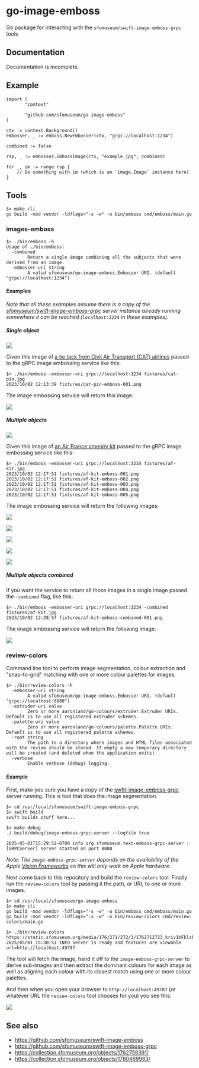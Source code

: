 # go-image-emboss

Go package for interacting with the `sfomuseum/swift-image-emboss-grpc` tools

## Documentation

Documentation is incomplete.

## Example

```
import (
       "context"
       
       "github.com/sfomuseum/go-image-emboss"
)

ctx := context.Background()
embosser, _ := emboss.NewEmbosser(ctx, "grpc://localhost:1234")

combined := false

rsp, _ := embosser.EmbossImage(ctx, "example.jpg", combined)

for _, im := range rsp {
	// Do something with im (which is an `image.Image` instance here)
}		
```

## Tools

```
$> make cli
go build -mod vendor -ldflags="-s -w" -o bin/emboss cmd/emboss/main.go
```

### images-emboss

```
$> ./bin/emboss -h
Usage of ./bin/emboss:
  -combined
    	Return a single image combining all the subjects that were derived from an image.
  -embosser-uri string
    	A valid sfomuseum/go-image-emboss.Embosser URI. (default "grpc://localhost:1234")
```

#### Examples

_Note that all these examples assume there is a copy of the [sfomuseum/swift-image-emboss-grpc](https://github.com/sfomuseum/swift-image-emboss-grpc) server instance already running somewhere it can be reached (`localhost:1234` in these examples)._

##### Single object

![](fixtures/cat-pin.jpg)

Given this image of [a tie tack from Civil Air Transport (CAT) airlines](https://collection.sfomuseum.org/objects/1762759391/) passed to the gRPC image embossing service like this:

```
$> ./bin/emboss -embosser-uri grpc://localhost:1234 fixtures/cat-pin.jpg 
2023/10/02 12:13:39 fixtures/cat-pin-emboss-001.png
```

The image embossing service will return this image:

![](fixtures/cat-pin-emboss-001.png)

##### Multiple objects

![](fixtures/af-kit.jpg)

Given this image of [an Air France amenity kit](https://collection.sfomuseum.org/objects/1780469983/) passed to the gRPC image embossing service like this:

```
$> ./bin/emboss -embosser-uri grpc://localhost:1234 fixtures/af-kit.jpg 
2023/10/02 12:17:51 fixtures/af-kit-emboss-001.png
2023/10/02 12:17:51 fixtures/af-kit-emboss-002.png
2023/10/02 12:17:51 fixtures/af-kit-emboss-003.png
2023/10/02 12:17:51 fixtures/af-kit-emboss-004.png
2023/10/02 12:17:51 fixtures/af-kit-emboss-005.png
```

The image embossing service will return the following images:

![](fixtures/af-kit-emboss-001.png)

![](fixtures/af-kit-emboss-002.png)

![](fixtures/af-kit-emboss-003.png)

![](fixtures/af-kit-emboss-004.png)

![](fixtures/af-kit-emboss-005.png)

##### Multiple objects combined

If you want the service to return all those images in a single image passed the `-combined` flag, like this:

```
$> ./bin/emboss -embosser-uri grpc://localhost:1234 -combined fixtures/af-kit.jpg
2023/10/02 12:28:57 fixtures/af-kit-emboss-combined-001.png
```

The image embossing service will return the following image:

![](fixtures/af-kit-emboss-combined-001.png)

### review-colors

Command line tool to perform image segmentation, colour extraction and "snap-to-grid" matching with one or more colour palettes for images.

```
$> ./bin/review-colors -h
  -embosser-uri string
    	A valid sfomuseum/go-image-emboss.Embosser URI. (default "grpc://localhost:8080")
  -extruder-uri value
    	Zero or more aaronland/go-colours/extruder.Extruder URIs. Default is to use all registered extruder schemes.
  -palette-uri value
    	Zero or more aaronland/go-colours/palette.Palette URIs. Default is to use all registered palette schemes.
  -root string
    	The path to a directory where images and HTML files associated with the review should be stored. If empty a new temporary directory will be created (and deleted when the application exits).
  -verbose
    	Enable verbose (debug) logging.
```

#### Example

First, make you sure you have a copy of the [swfit-image-emboss-grpc](https://github.com/sfomuseum/swift-image-emboss-grpc) server running. This is tool that does the image segmentation.

```
$> cd /usr/local/sfomuseum/swift-image-emboss-grpc
$> swift build
swift builds stuff here...

$> make debug
./.build/debug/image-emboss-grpc-server --logfile true

2025-05-01T15:29:52-0700 info org.sfomuseum.text-emboss-grpc-server : [GRPCServer] server started on port 8080
```

_Note: The `image-emboss-grpc-server` depends on the availability of the Apple [Vision Frameworks](https://developer.apple.com/documentation/vision) so this will only work on Apple hardware._

Next come back to this repository and build the `review-colors` tool. Finally run the `review-colors` tool by passing it the path, or URI, to one or more images.

```
$> cd /usr/local/sfomuseum/go-image-emboss
$> make cli
go build -mod vendor -ldflags="-s -w" -o bin/emboss cmd/emboss/main.go
go build -mod vendor -ldflags="-s -w" -o bin/review-colors cmd/review-colors/main.go

$> ./bin/review-colors  https://static.sfomuseum.org/media/176/271/272/3/1762712723_kriv1bFklzPUdgp3ZapyBmKyPgwfFL0x_z.jpg
2025/05/01 15:30:51 INFO Server is ready and features are viewable url=http://localhost:49787
```

The tool will fetch the image, hand it off to the `image-emboss-grpc-server` to derive sub-images and then extract the dominant colours for each image as well as aligning each colour with its closest match using one or more colour palettes.

And then when you open your browser to `http://localhost:49787` (or whatever URL the `review-colors` tool chooses for you) you see this:

![](docs/images/go-image-emboss-review-colors.png)


## See also

* https://github.com/sfomuseum/swift-image-emboss
* https://github.com/sfomuseum/swift-image-emboss-grpc
* https://collection.sfomuseum.org/objects/1762759391/
* https://collection.sfomuseum.org/objects/1780469983/
